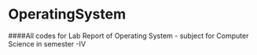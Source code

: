 # OperatingSystem

####All codes for Lab Report of Operating System - subject for Computer Science in semester -IV 
